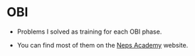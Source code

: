 # OBI
- Problems I solved as training for each OBI phase.

- You can find most of them on the [Neps Academy](https://neps.academy/br) website.
